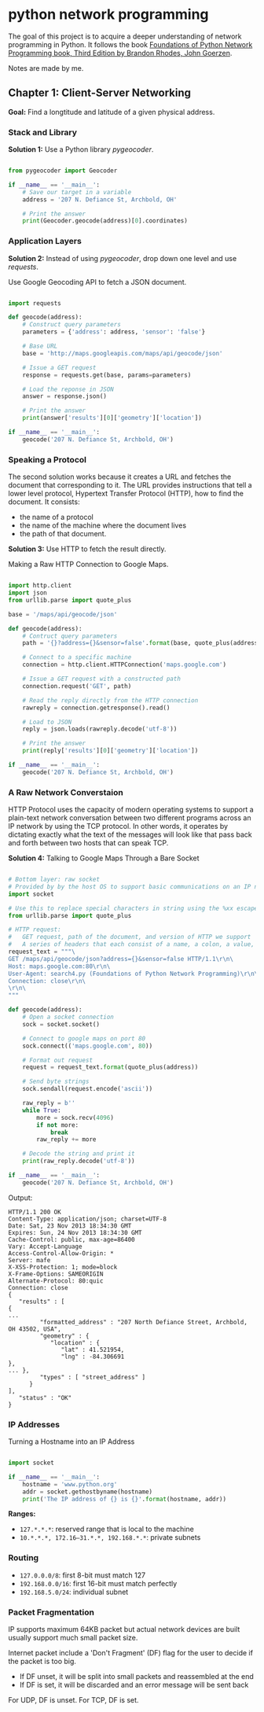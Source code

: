 # python network programming
The goal of this project is to acquire a deeper understanding of network programming in Python.
It follows the book [Foundations of Python Network Programming book, Third Edition by Brandon Rhodes, John Goerzen](https://github.com/brandon-rhodes/fopnp).


Notes are made by me.

## Chapter 1: Client-Server Networking

**Goal:**
Find a longtitude and latitude of a given physical address.

### Stack and Library

**Solution 1:** Use a Python library *pygeocoder*.

```python

from pygeocoder import Geocoder

if __name__ == '__main__':
    # Save our target in a variable
    address = '207 N. Defiance St, Archbold, OH'

    # Print the answer
    print(Geocoder.geocode(address)[0].coordinates)
```

### Application Layers

**Solution 2:** Instead of using *pygeocoder*, drop down one level and use *requests*.

Use Google Geocoding API to fetch a JSON document.
```python

import requests

def geocode(address):
    # Construct query parameters
    parameters = {'address': address, 'sensor': 'false'}

    # Base URL
    base = 'http://maps.googleapis.com/maps/api/geocode/json'

    # Issue a GET request
    response = requests.get(base, params=parameters)

    # Load the reponse in JSON
    answer = response.json()

    # Print the answer
    print(answer['results'][0]['geometry']['location'])

if __name__ == '__main__':
    geocode('207 N. Defiance St, Archbold, OH')
```

### Speaking a Protocol

The second solution works because it creates a URL and fetches the document that corresponding to it.
The URL provides instructions that tell a lower level protocol, Hypertext Transfer Protocol (HTTP), how to find the document.
It consists:
- the name of a protocol
- the name of the machine where the document lives
- the path of that document.

**Solution 3:** Use HTTP to fetch the result directly.

Making a Raw HTTP Connection to Google Maps.
```python

import http.client
import json
from urllib.parse import quote_plus

base = '/maps/api/geocode/json'

def geocode(address):
    # Contruct query parameters
    path = '{}?address={}&sensor=false'.format(base, quote_plus(address))

    # Connect to a specific machine
    connection = http.client.HTTPConnection('maps.google.com')

    # Issue a GET request with a constructed path
    connection.request('GET', path)

    # Read the reply directly from the HTTP connection
    rawreply = connection.getresponse().read()

    # Load to JSON
    reply = json.loads(rawreply.decode('utf-8'))

    # Print the answer
    print(reply['results'][0]['geometry']['location'])

if __name__ == '__main__':
    geocode('207 N. Defiance St, Archbold, OH')
```

### A Raw Network Converstaion

HTTP Protocol uses the capacity of modern operating systems to support a plain-text network conversation between two different programs across an IP network by using the TCP protocol.
In other words, it operates by dictating exactly what the text of the messages will look like that pass back and forth between two hosts that can speak TCP.

**Solution 4:** Talking to Google Maps Through a Bare Socket

```python

# Bottom layer: raw socket 
# Provided by by the host OS to support basic communications on an IP network
import socket

# Use this to replace special characters in string using the %xx escape
from urllib.parse import quote_plus

# HTTP request:
#   GET request, path of the document, and version of HTTP we support
#   A series of headers that each consist of a name, a colon, a value, \r\n
request_text = """\
GET /maps/api/geocode/json?address={}&sensor=false HTTP/1.1\r\n\
Host: maps.google.com:80\r\n\
User-Agent: search4.py (Foundations of Python Network Programming)\r\n\
Connection: close\r\n\
\r\n\
"""

def geocode(address):
    # Open a socket connection
    sock = socket.socket()

    # Connect to google maps on port 80
    sock.connect(('maps.google.com', 80))

    # Format out request
    request = request_text.format(quote_plus(address))

    # Send byte strings
    sock.sendall(request.encode('ascii'))

    raw_reply = b''
    while True:
        more = sock.recv(4096)
        if not more:
            break
        raw_reply += more

    # Decode the string and print it
    print(raw_reply.decode('utf-8'))

if __name__ == '__main__':
    geocode('207 N. Defiance St, Archbold, OH')
```

Output:
```
HTTP/1.1 200 OK
Content-Type: application/json; charset=UTF-8
Date: Sat, 23 Nov 2013 18:34:30 GMT
Expires: Sun, 24 Nov 2013 18:34:30 GMT
Cache-Control: public, max-age=86400
Vary: Accept-Language
Access-Control-Allow-Origin: *
Server: mafe
X-XSS-Protection: 1; mode=block
X-Frame-Options: SAMEORIGIN
Alternate-Protocol: 80:quic
Connection: close
{
   "results" : [
{
...
         "formatted_address" : "207 North Defiance Street, Archbold, OH 43502, USA",
         "geometry" : {
            "location" : {
               "lat" : 41.521954,
               "lng" : -84.306691
},
... },
         "types" : [ "street_address" ]
      }
],
   "status" : "OK"
}
```

### IP Addresses

Turning a Hostname into an IP Address
```python

import socket

if __name__ == '__main__':
    hostname = 'www.python.org'
    addr = socket.gethostbyname(hostname)
    print('The IP address of {} is {}'.format(hostname, addr))
```

**Ranges:**
- `127.*.*.*`: reserved range that is local to the machine 
- `10.*.*.*, 172.16–31.*.*, 192.168.*.*`: private subnets

### Routing
- `127.0.0.0/8`: first 8-bit must match 127
- `192.168.0.0/16`: first 16-bit must match perfectly
- `192.168.5.0/24`: individual subnet

### Packet Fragmentation
IP supports maximum 64KB packet but actual network devices are built usually support much small packet size.

Internet packet include a 'Don't Fragment' (DF) flag for the user to decide if the packet is too big.
- If DF unset, it will be split into small packets and reassembled at the end
- If DF is set, it will be discarded and an error message will be sent back

For UDP, DF is unset. For TCP, DF is set.
